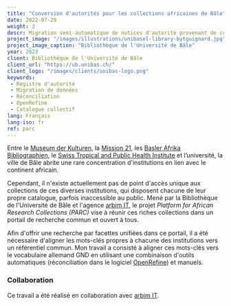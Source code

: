 ```yaml
---
title: "Conversion d'autorités pour les collections africaines de Bâle"
date: 2022-07-29
weight: 2
descr: Migration semi-automatique de notices d'autorité provenant de collections disparates vers le registre allemand GND.
project_image: "/images/illustrations/unibasel-library-bytguignard.jpg"
project_image_caption: "Bibliothèque de l'Université de Bâle"
year: 2023
client: Bibliothèque de l'Université de Bâle
client_url: "https://ub.unibas.ch/"
client_logo: "/images/clients/unibas-logo.png"
keywords: 
 - Registre d'autorité
 - Migration de données
 - Réconciliation
 - OpenRefine
 - Catalogue collectif
lang: Français
lang-iso: fr
ref: parc
---
```


Entre le [Museum der Kulturen](https://www.museums.ch/org/fr/Museum-der-Kulturen), la [Mission 21](https://www.mission-21.org/fr/), 
les [Basler Afrika Bibliographien](https://www.baslerafrika.ch/about-the-library/), 
le [Swiss Tropical and Public Health Institute](https://www.swisstph.ch/en/) et l’université,
la ville de Bâle abrite une rare concentration d'institutions en lien avec le continent africain.

Cependant, il n'existe actuellement pas de point d'accès unique aux collections de ces diverses institutions, qui disposent chacune de leur propre catalogue,
parfois inaccessible au public. Mené par la Bibliothèque de l'Université de Bâle et l'agence [arbim IT](https://arbim.ch/projets/basler-afrika-portal/),
le projet _Platform for African Research Collections (PARC)_ vise à réunir ces riches collections dans un portail de recherche commun et ouvert à tous.

Afin d'offrir une recherche par facettes unifiées dans ce portail, il a été nécessaire d'aligner 
les mots-clés propres à chacune des institutions vers un référentiel commun.
Mon travail a consisté à aligner ces mots-clés vers le vocabulaire allemand GND en utilisant une combinaison d'outils
automatiques (réconciliation dans le logiciel [OpenRefine](https://openrefine.org/)) et manuels.

### Collaboration

Ce travail a été réalisé en collaboration avec [arbim IT](https://arbim.ch/projets/basler-afrika-portal/).